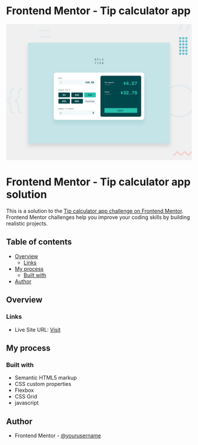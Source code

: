 # Frontend Mentor - Tip calculator app

![Design preview for the Tip calculator app coding challenge](./design/desktop-preview.jpg)

# Frontend Mentor - Tip calculator app solution

This is a solution to the [Tip calculator app challenge on Frontend Mentor](https://www.frontendmentor.io/challenges/tip-calculator-app-ugJNGbJUX). Frontend Mentor challenges help you improve your coding skills by building realistic projects.

## Table of contents

- [Overview](#overview)
  - [Links](#links)
- [My process](#my-process)
  - [Built with](#built-with)
- [Author](#author)

## Overview

### Links

- Live Site URL: [Visit](https://tip-calculator-app-nickgv.netlify.app)

## My process

### Built with

- Semantic HTML5 markup
- CSS custom properties
- Flexbox
- CSS Grid
- javascript

## Author

- Frontend Mentor - [@yourusername](https://www.frontendmentor.io/profile/yourusername)
